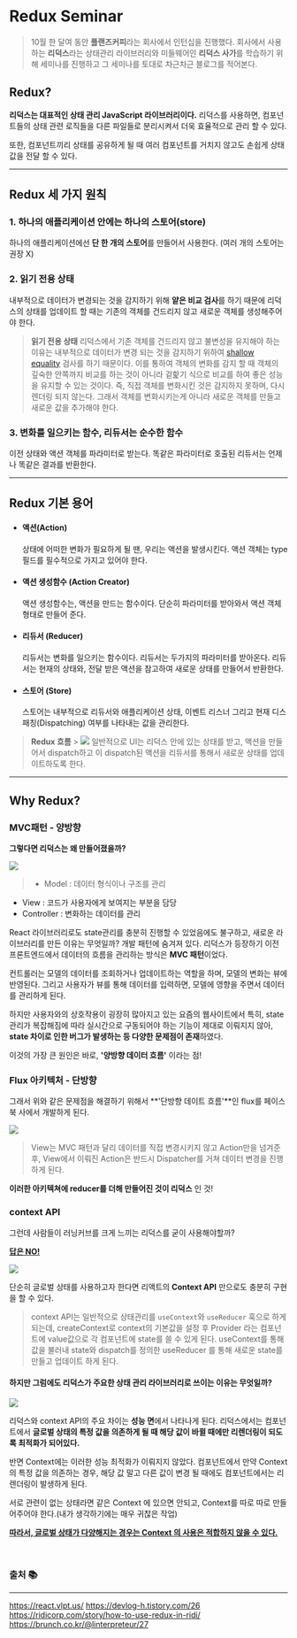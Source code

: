 # Redux Seminar

> 10월 한 달여 동안 **플랜즈커피**라는 회사에서 인턴십을 진행했다.
> 회사에서 사용하는 **리덕스**라는 상태관리 라이브러리와 미들웨어인 **리덕스 사가**를 학습하기 위해 세미나를 진행하고 그 세미나를 토대로 차근차근 블로그를 적어본다.

## Redux?

**리덕스는 대표적인 상태 관리 JavaScript 라이브러리이다.**
리덕스를 사용하면, 컴포넌트들의 상태 관련 로직들을 다른 파일들로 분리시켜서 더욱 효율적으로 관리 할 수 있다.

또한, 컴포넌트끼리 상태를 공유하게 될 때 여러 컴포넌트를 거치지 않고도 손쉽게 상태 값을 전달 할 수 있다.

---

## Redux 세 가지 원칙

### 1. 하나의 애플리케이션 안에는 하나의 스토어(store)

하나의 애플리케이션에선 **단 한 개의 스토어**를 만들어서 사용한다.
(여러 개의 스토어는 권장 X)

### 2. 읽기 전용 상태

내부적으로 데이터가 변경되는 것을 감지하기 위해 **얕은 비교 검사**를 하기 때문에 리덕스의 상태를 업데이트 할 때는 기존의 객체를 건드리지 않고 새로운 객체를 생성해주어야 한다.

> **읽기 전용 상태**
> 리덕스에서 기존 객체를 건드리지 않고 불변성을 유지해야 하는 이유는 내부적으로 데이터가 변경 되는 것을 감지하기 위하여 [shallow equality](https://redux.js.org/docs/faq/ImmutableData.html#how-redux-uses-shallow-checking) 검사를 하기 때문이다.
> 이를 통하여 객체의 변화를 감지 할 때 객체의 깊숙한 안쪽까지 비교를 하는 것이 아니라 겉핥기 식으로 비교를 하여 좋은 성능을 유지할 수 있는 것이다.
> 즉, 직접 객체를 변화시킨 것은 감지하지 못하며, 다시 렌더링 되지 않는다. 그래서 객체를 변화시키는게 아니라 새로운 객체를 만들고 새로운 값을 추가해야 한다.

### 3. 변화를 일으키는 함수, 리듀서는 순수한 함수

이전 상태와 액션 객체를 파라미터로 받는다.
똑같은 파라미터로 호출된 리듀서는 언제나 똑같은 결과를 반환한다.

---

## Redux 기본 용어

- #### 액션(Action)

  상태에 어떠한 변화가 필요하게 될 땐, 우리는 액션을 발생시킨다. 액션 객체는 type 필드를 필수적으로 가지고 있어야 한다.

- #### 액션 생성함수 (Action Creator)

  액션 생성함수는, 액션을 만드는 함수이다. 단순히 파라미터를 받아와서 액션 객체 형태로 만들어 준다.

- #### 리듀서 (Reducer)

  리듀서는 변화를 일으키는 함수이다. 리듀서는 두가지의 파라미터를 받아온다.
  리듀서는 현재의 상태와, 전달 받은 액션을 참고하여 새로운 상태를 만들어서 반환한다.

- #### 스토어 (Store)
  스토어는 내부적으로 리듀서와 애플리케이션 상태, 이벤트 리스너 그리고 현재 디스패칭(Dispatching) 여부를 나타내는 값을 관리한다.

> **Redux 흐름** > ![](<https://images.velog.io/images/rhfovk/post/e7d06f59-ea15-4185-af26-837e9204cf77/img%20(1).png>)
> 일반적으로 UI는 리덕스 안에 있는 상태를 받고, 액션을 만들어서 dispatch하고 이 dispatch된 액션을 리듀서를 통해서 새로운 상태를 업데이트하도록 한다.

---

## Why Redux?

### MVC패턴 - 양방향

**그렇다면 리덕스는 왜 만들어졌을까?**

![](https://images.velog.io/images/rhfovk/post/002a587e-1a71-479f-91fd-79b152d3cf63/image.png)

> - Model : 데이터 형식이나 구조를 관리

- View : 코드가 사용자에게 보여지는 부분을 담당
- Controller : 변화하는 데이터를 관리

React 라이브러리로도 state관리를 충분히 진행할 수 있었음에도 불구하고, 새로운 라이브러리를 만든 이유는 무엇일까? 개발 패턴에 숨겨져 있다. 리덕스가 등장하기 이전 프론트엔드에서 데이터의 흐름을 관리하는 방식은 **MVC 패턴**이었다.

컨트롤러는 모델의 데이터를 조회하거나 업데이트하는 역할을 하며, 모델의 변화는 뷰에 반영된다. 그리고 사용자가 뷰를 통해 데이터를 입력하면, 모델에 영향을 주면서 데이터를 관리하게 된다.

하지만 사용자와의 상호작용이 굉장히 많아지고 있는 요즘의 웹사이트에서 특히, state관리가 복잡해짐에 따라 실시간으로 구동되어야 하는 기능이 제대로 이뤄지지 않아, **state 차이로 인한 버그가 발생하는 등 다양한 문제점이 존재**하였다.

이것의 가장 큰 원인은 바로, **'양방향 데이터 흐름'** 이라는 점!

### Flux 아키텍처 - 단방향

그래서 위와 같은 문제점을 해결하기 위해서 **'단방향 데이트 흐름'**인 flux를 페이스북 사에서 개발하게 된다.

![](https://images.velog.io/images/rhfovk/post/c0314701-bebe-413b-9063-b0bd5232ebee/image.png)

> View는 MVC 패턴과 달리 데이터를 직접 변경시키지 않고 Action만을 넘겨준 후, View에서 이뤄진 Action은 반드시 Dispatcher를 거쳐 데이터 변경을 진행하게 된다.

**이러한 아키텍쳐에 reducer를 더해 만들어진 것이 리덕스** 인 것!

### context API

그런데 사람들이 러닝커브를 크게 느끼는 리덕스를 굳이 사용해야할까?

**<u>답은 NO!</u>**

![](https://images.velog.io/images/rhfovk/post/4295a85d-6272-4c51-92a1-41f1918738cb/%E1%84%89%E1%85%B3%E1%84%8F%E1%85%B3%E1%84%85%E1%85%B5%E1%86%AB%E1%84%89%E1%85%A3%E1%86%BA%202021-11-03%20%E1%84%8B%E1%85%A9%E1%84%8C%E1%85%A5%E1%86%AB%2011.53.32.png)

단순히 글로벌 상태를 사용하고자 한다면 리액트의 **Context API** 만으로도 충분히 구현을 할 수 있다.

> context API는 일반적으로 상태관리를 `useContext`와 `useReducer` 훅으로 하게 되는데, createContext로 context의 기본값을 설정 후 Provider 라는 컴포넌트에 value값으로 각 컴포넌트에 state를 쓸 수 있게 된다.
> useContext를 통해 값을 불러내 state와 dispatch를 정의한 useReducer 를 통해 새로운 state를 만들고 업데이트 하게 된다.

#### 하지만 그럼에도 리덕스가 주요한 상태 관리 라이브러리로 쓰이는 이유는 무엇일까?

![](https://images.velog.io/images/rhfovk/post/445d49f8-f421-41e5-b0f0-bd01e5bd4804/0.png)

리덕스와 context API의 주요 차이는 **성능 면**에서 나타나게 된다. 리덕스에서는 컴포넌트에서 **글로벌 상태의 특정 값을 의존하게 될 때 해당 값이 바뀔 때에만 리렌더링이 되도록 최적화가 되어있다.**

반면 Context에는 이러한 성능 최적화가 이뤄지지 않았다. 컴포넌트에서 만약 Context의 특정 값을 의존하는 경우, 해당 값 말고 다른 값이 변경 될 때에도 컴포넌트에서는 리렌더링이 발생하게 된다.

서로 관련이 없는 상태라면 같은 Context 에 있으면 안되고, Context를 따로 따로 만들어주어야 한다.(내가 생각하기에는 매우 귀찮은 작업)

**<u>따라서, 글로벌 상태가 다양해지는 경우는 Context 의 사용은 적합하지 않을 수 있다.</u>**

<br>

### 출처 📚

---

https://react.vlpt.us/
https://devlog-h.tistory.com/26
https://ridicorp.com/story/how-to-use-redux-in-ridi/
https://brunch.co.kr/@linterpreteur/27
